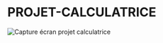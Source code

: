 # PROJET-CALCULATRICE
![Capture écran projet calculatrice](https://user-images.githubusercontent.com/72068188/100422263-423f5900-308a-11eb-93d7-c57560ccdab3.PNG)
